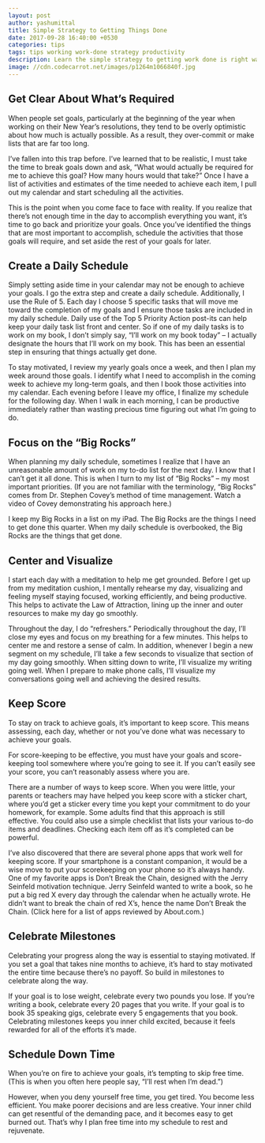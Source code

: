 ```yaml
---
layout: post
author: yashumittal
title: Simple Strategy to Getting Things Done
date: 2017-09-28 16:40:00 +0530
categories: tips
tags: tips working work-done strategy productivity
description: Learn the simple strategy to getting work done is right way and achieve the goals in the easiest and simplest way possible.
image: //cdn.codecarrot.net/images/p1264m1066840f.jpg
---
```


## Get Clear About What’s Required

When people set goals, particularly at the beginning of the year when working on their New Year’s resolutions, they tend to be overly optimistic about how much is actually possible. As a result, they over-commit or make lists that are far too long.

I’ve fallen into this trap before. I’ve learned that to be realistic, I must take the time to break goals down and ask, “What would actually be required for me to achieve this goal? How many hours would that take?” Once I have a list of activities and estimates of the time needed to achieve each item, I pull out my calendar and start scheduling all the activities.

This is the point when you come face to face with reality. If you realize that there’s not enough time in the day to accomplish everything you want, it’s time to go back and prioritize your goals. Once you’ve identified the things that are most important to accomplish, schedule the activities that those goals will require, and set aside the rest of your goals for later.

## Create a Daily Schedule

Simply setting aside time in your calendar may not be enough to achieve your goals. I go the extra step and create a daily schedule. Additionally, I use the Rule of 5. Each day I choose 5 specific tasks that will move me toward the completion of my goals and I ensure those tasks are included in my daily schedule. Daily use of the Top 5 Priority Action post-its can help keep your daily task list front and center. So if one of my daily tasks is to work on my book, I don’t simply say, “I’ll work on my book today” – I actually designate the hours that I’ll work on my book. This has been an essential step in ensuring that things actually get done.

To stay motivated, I review my yearly goals once a week, and then I plan my week around those goals. I identify what I need to accomplish in the coming week to achieve my long-term goals, and then I book those activities into my calendar. Each evening before I leave my office, I finalize my schedule for the following day.  When I walk in each morning, I can be productive immediately rather than wasting precious time figuring out what I’m going to do.

## Focus on the “Big Rocks”

When planning my daily schedule, sometimes I realize that I have an unreasonable amount of work on my to-do list for the next day. I know that I can’t get it all done. This is when I turn to my list of “Big Rocks” – my most important priorities. (If you are not familiar with the terminology, “Big Rocks” comes from Dr. Stephen Covey’s method of time management. Watch a video of Covey demonstrating his approach here.)

I keep my Big Rocks in a list on my iPad. The Big Rocks are the things I need to get done this quarter. When my daily schedule is overbooked, the Big Rocks are the things that get done.

## Center and Visualize

I start each day with a meditation to help me get grounded. Before I get up from my meditation cushion, I mentally rehearse my day, visualizing and feeling myself staying focused, working efficiently, and being productive. This helps to activate the Law of Attraction, lining up the inner and outer resources to make my day go smoothly.

Throughout the day, I do “refreshers.” Periodically throughout the day, I’ll close my eyes and focus on my breathing for a few minutes. This helps to center me and restore a sense of calm.
In addition, whenever I begin a new segment on my schedule, I’ll take a few seconds to visualize that section of my day going smoothly. When sitting down to write, I’ll visualize my writing going well. When I prepare to make phone calls, I’ll visualize my conversations going well and achieving the desired results.

## Keep Score

To stay on track to achieve goals, it’s important to keep score. This means assessing, each day, whether or not you’ve done what was necessary to achieve your goals.

For score-keeping to be effective, you must have your goals and score-keeping tool somewhere where you’re going to see it. If you can’t easily see your score, you can’t reasonably assess where you are.

There are a number of ways to keep score. When you were little, your parents or teachers may have helped you keep score with a sticker chart, where you’d get a sticker every time you kept your commitment to do your homework, for example. Some adults find that this approach is still effective. You could also use a simple checklist that lists your various to-do items and deadlines. Checking each item off as it’s completed can be powerful.

I’ve also discovered that there are several phone apps that work well for keeping score. If your smartphone is a constant companion, it would be a wise move to put your scorekeeping on your phone so it’s always handy. One of my favorite apps is Don’t Break the Chain, designed with the Jerry Seinfeld motivation technique. Jerry Seinfeld wanted to write a book, so he put a big red X every day through the calendar when he actually wrote. He didn’t want to break the chain of red X’s, hence the name Don’t Break the Chain.  (Click here for a list of apps reviewed by About.com.)

## Celebrate Milestones

Celebrating your progress along the way is essential to staying motivated. If you set a goal that takes nine months to achieve, it’s hard to stay motivated the entire time because there’s no payoff. So build in milestones to celebrate along the way.

If your goal is to lose weight, celebrate every two pounds you lose. If you’re writing a book, celebrate every 20 pages that you write. If your goal is to book 35 speaking gigs, celebrate every 5 engagements that you book. Celebrating milestones keeps you inner child excited, because it feels rewarded for all of the efforts it’s made.

## Schedule Down Time

When you’re on fire to achieve your goals, it’s tempting to skip free time. (This is when you often here people say, “I’ll rest when I’m dead.”)

However, when you deny yourself free time, you get tired. You become less efficient. You make poorer decisions and are less creative. Your inner child can get resentful of the demanding pace, and it becomes easy to get burned out. That’s why I plan free time into my schedule to rest and rejuvenate.

